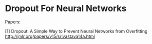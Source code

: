 Dropout For Neural Networks
===========================

Papers:

[1] Dropout: A Simple Way to Prevent Neural Networks from Overfitting
http://jmlr.org/papers/v15/srivastava14a.html
